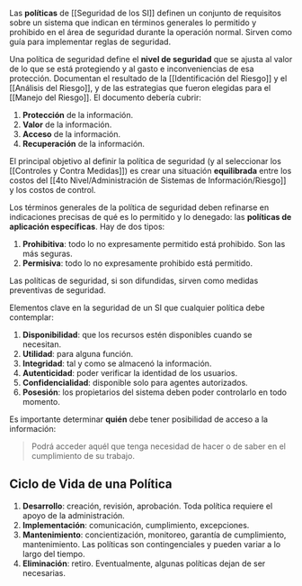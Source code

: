 Las **políticas** de [[Seguridad de los SI]] definen un conjunto de requisitos sobre un sistema que indican en términos generales lo permitido y prohibido en el área de seguridad durante la operación normal. Sirven como guía para implementar reglas de seguridad.

Una política de seguridad define el **nivel de seguridad** que se ajusta al valor de lo que se está protegiendo y al gasto e inconveniencias de esa protección. Documentan el resultado de la [[Identificación del Riesgo]] y el [[Análisis del Riesgo]], y de las estrategias que fueron elegidas para el [[Manejo del Riesgo]]. El documento debería cubrir:

1. **Protección** de la información.
2. **Valor** de la información.
3. **Acceso** de la información.
4. **Recuperación** de la información.

El principal objetivo al definir la política de seguridad (y al seleccionar los [[Controles y Contra Medidas]]) es crear una situación **equilibrada** entre los costos del [[4to Nivel/Administración de Sistemas de Información/Riesgo]] y los costos de control.

Los términos generales de la política de seguridad deben refinarse en indicaciones precisas de qué es lo permitido y lo denegado: las **políticas de aplicación específicas**. Hay de dos tipos:

1. **Prohibitiva**: todo lo no expresamente permitido está prohibido. Son las más seguras.
2. **Permisiva**: todo lo no expresamente prohibido está permitido.

Las políticas de seguridad, si son difundidas, sirven como medidas preventivas de seguridad.

Elementos clave en la seguridad de un SI que cualquier política debe contemplar:

1. **Disponibilidad**: que los recursos estén disponibles cuando se necesitan.
2. **Utilidad**: para alguna función.
3. **Integridad**: tal y como se almacenó la información.
4. **Autenticidad**: poder verificar la identidad de los usuarios.
5. **Confidencialidad**: disponible solo para agentes autorizados.
6. **Posesión**: los propietarios del sistema deben poder controlarlo en todo momento.

Es importante determinar **quién** debe tener posibilidad de acceso a la información:

> Podrá acceder aquél que tenga necesidad de hacer o de saber en el cumplimiento de su trabajo.

## Ciclo de Vida de una Política

1. **Desarrollo**: creación, revisión, aprobación. Toda política requiere el apoyo de la administración.
2. **Implementación**: comunicación, cumplimiento, excepciones.
3. **Mantenimiento**: concientización, monitoreo, garantía de cumplimiento, mantenimiento. Las políticas son contingenciales y pueden variar a lo largo del tiempo.
4. **Eliminación**: retiro. Eventualmente, algunas políticas dejan de ser necesarias.
